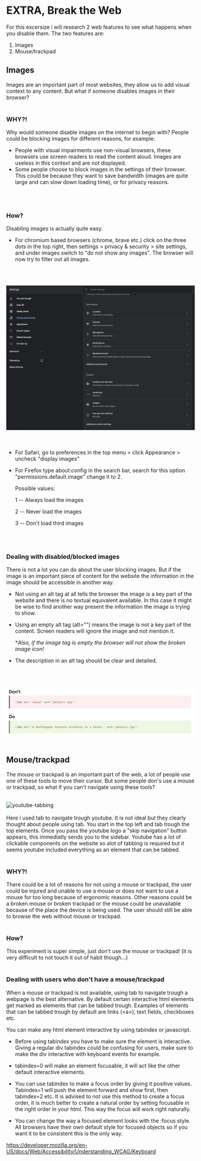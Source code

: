 # EXTRA, Break the Web
For this excersize i will research 2 web features to see what happens when you disable them. The two features are:
1. Images
2. Mouse/trackpad

## Images
Images are an important part of most websites, they allow us to add visual context to any content. But what if someone disables images in their browser?
<br />
<br />

<!-- ![spacex-comparison](img/spacex-imagecomparison.gif "spacex comparison") -->

### WHY?!
Why would someone disable images on the internet to begin with? People could be blocking images for different reasons, for example:
* People with visual impairments use non-visual browsers, these browsers use screen readers to read the content aloud. Images are useless in this context and are not displayed.
* Some people choose to block images in the settings of their browser. This could be because they want to save bandwidth (images are quite large and can slow down loading time), or for privacy reasons.
<br />
<br />

### How?
Disabling images is actually quite easy.
* For chromium based browsers (chrome, brave etc.) click on the three dots in the top right, then settings > privacy & security > site settings, and under images switch to "do not show any images". The browser will now try to filter out all images.
<br />
<br />

![Disable-images](img/disable-images.png "settings > disable images")
<br />
<br />
<br />

* For Safari, go to preferences in the top menu > click Appearance > uncheck "display images"

* For Firefox type about:config in the search bar, search for this option "permissions.default.image" change it to 2.

    Possible values:

    1 -- Always load the images

    2 -- Never load the images

    3 -- Don't load third images
<br />
<br />

### Dealing with disabled/blocked images
There is not a lot you can do about the user blocking images. But if the image is an important piece of content for the website the information in the image should be accessible in another way.

* Not using an alt tag at all tells the browser the image is a key part of the website and there is no textual equivalent available. In this case it might be wise to find another way present the information the image is trying to show.
* Using an empty alt tag (alt="") means the image is not a key part of the content. Screen readers will ignore the image and not mention it.
    
    **Also, if the image tag is empty the browser will not show the broken image icon!*

* The description in an alt tag should be clear and detailed.
<br />
<br />

![alt-description](img/image-description.png "image alt description")
<br />
<br />

## Mouse/trackpad
The mouse or trackpad is an important part of the web, a lot of people use one of these tools to move their cursor. But some people don's use a mouse or trackpad, so what if you can't navigate using these tools?
<br />
<br />

![youtube-tabbing](img/youtube-tabbing.png "using tab in youtube")
<br />
<br />
Here i used tab to navigate trough youtube. It is not ideal but they clearly thought about people using tab. You start in the top left and tab trough the top elements. Once you pass the youtube logo a "skip navigation" button appears, this immediatly sends you to the sidebar. Youtube has a lot of clickable components on the website so alot of tabbing is required but it seems youtube included everything as an element that can be tabbed.
<br />
<br />

### WHY?!
There could be a lot of reasons for not using a mouse or trackpad, the user could be injured and unable to use a mouse or does not want to use a mouse for too long because of ergonomic reasons. Other reasons could be a broken mouse or broken trackpad or the mouse could be unavailable because of the place the device is being used. The user should still be able to browse the web without mouse or trackpad.
<br />
<br />

### How?
This experiment is super simple, just don't use the mouse or trackpad! (it is very difficult to not touch it out of habit though...)
<br />
<br />

### Dealing with users who don't have a mouse/trackpad
When a mouse or trackpad is not available, using tab to navigate trough a webpage is the best alternative. By default certain interactive html elements get marked as elements that can be tabbed trough. Examples of elements that can be tabbed trough by default are links (\<a>\), text fields, checkboxes etc.  

You can make any html element interactive by using tabindex or javascript.

* Before using tabindex you have to make sure the element is interactive. Giving a regular div tabindex could be confusing for users, make sure to make the div interactive with keyboard events for example.

* tabindex=0 will make an element focusable, it will act like the other default interactive elements.

* You can use tabindex to make a focus order by giving it positive values. Tabindex=1 will push the element forward and show first, then tabindex=2 etc. It is advised to not use this method to create a focus order, it is much better to create a natural order by setting focusable in the right order in your html. This way the focus will work right naturally.

* You can change the way a focused element looks with the :focus style. All browsers have their own default style for focused objects so if you want it to be consistent this is the only way.

https://developer.mozilla.org/en-US/docs/Web/Accessibility/Understanding_WCAG/Keyboard
